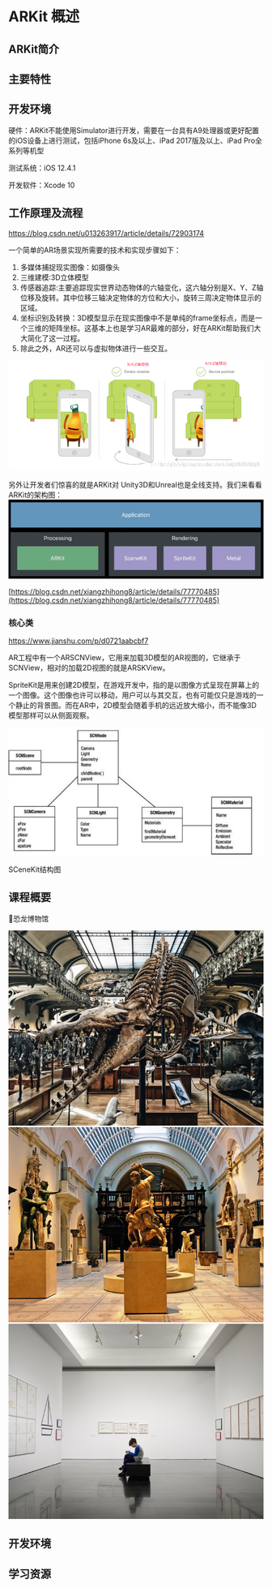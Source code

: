 # ARKit 概述

## ARKit简介

## 主要特性

## 开发环境

硬件：ARKit不能使用Simulator进行开发，需要在一台具有A9处理器或更好配置的iOS设备上进行测试，包括iPhone 6s及以上、iPad 2017版及以上、iPad Pro全系列等机型

测试系统：iOS 12.4.1

开发软件：Xcode 10

## 工作原理及流程

https://blog.csdn.net/u013263917/article/details/72903174

一个简单的AR场景实现所需要的技术和实现步骤如下：

1. 多媒体捕捉现实图像：如摄像头
2. 三维建模:3D立体模型
3. 传感器追踪:主要追踪现实世界动态物体的六轴变化，这六轴分别是X、Y、Z轴位移及旋转。其中位移三轴决定物体的方位和大小，旋转三周决定物体显示的区域。
4. 坐标识别及转换：3D模型显示在现实图像中不是单纯的frame坐标点，而是一个三维的矩阵坐标。这基本上也是学习AR最难的部分，好在ARKit帮助我们大大简化了这一过程。
5. 除此之外，AR还可以与虚拟物体进行一些交互。

![](.gitbook/assets/4.png)

另外让开发者们惊喜的就是ARKit对 Unity3D和Unreal也是全线支持。我们来看看ARKit的架构图：![](.gitbook/assets/5.png)

[https://blog.csdn.net/xiangzhihong8/article/details/77770485](https://blog.csdn.net/xiangzhihong8/article/details/77770485)

### 核心类

https://www.jianshu.com/p/d0721aabcbf7

AR工程中有一个ARSCNView，它用来加载3D模型的AR视图的，它继承于SCNView，相对的加载2D视图的就是ARSKView。

SpriteKit是用来创建2D模型，在游戏开发中，指的是以图像方式呈现在屏幕上的一个图像。这个图像也许可以移动，用户可以与其交互，也有可能仅只是游戏的一个静止的背景图。而在AR中，2D模型会随着手机的远近放大缩小，而不能像3D模型那样可以从侧面观察。

![](.gitbook/assets/6.png)

SCeneKit结构图

## 课程概要

🦕️恐龙博物馆

![](.gitbook/assets/1.jpeg) ![](.gitbook/assets/2.jpeg) ![](.gitbook/assets/3.jpeg)

## 开发环境

## 学习资源


